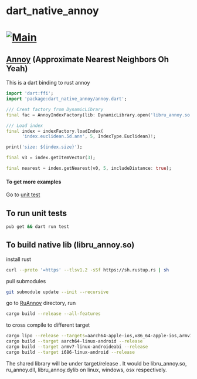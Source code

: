 # dart_native_annoy
[![Main](https://github.com/hanabi1224/flutter_native_extensions/actions/workflows/main.yml/badge.svg)](https://github.com/hanabi1224/flutter_native_extensions/actions/workflows/main.yml)
======

## [Annoy](https://github.com/spotify/annoy) (Approximate Nearest Neighbors Oh Yeah)

This is a dart binding to rust annoy

```dart
import 'dart:ffi';
import 'package:dart_native_annoy/annoy.dart';

/// Creat factory from DynamicLibrary
final fac = AnnoyIndexFactory(lib: DynamicLibrary.open('libru_annoy.so'));

/// Load index
final index = indexFactory.loadIndex(
      'index.euclidean.5d.ann', 5, IndexType.Euclidean)!;

print('size: ${index.size}');

final v3 = index.getItemVector(3);

final nearest = index.getNearest(v0, 5, includeDistance: true);
```

#### To get more examples
Go to [unit test](https://github.com/hanabi1224/flutter_native_extensions/blob/master/src/annoy/dart_native_annoy/test/annoy_test.dart)

## To run unit tests

```bash
pub get && dart run test
```

## To build native lib (libru_annoy.so)

install rust
```bash
curl --proto '=https' --tlsv1.2 -sSf https://sh.rustup.rs | sh
```
pull submodules
```bash
git submodule update --init --recursive
```
go to [RuAnnoy](https://github.com/hanabi1224/RuAnnoy/) directory, run
```bash
cargo build --release --all-features
```
to cross compile to different target
```bash
cargo lipo --release --targets=aarch64-apple-ios,x86_64-apple-ios,armv7-apple-ios,armv7s-apple-ios
cargo build --target aarch64-linux-android --release
cargo build --target armv7-linux-androideabi --release
cargo build --target i686-linux-android --release
```
The shared library will be under target/release . It would be libru_annoy.so, ru_annoy.dll, libru_annoy.dylib on linux, windows, osx respectively.
